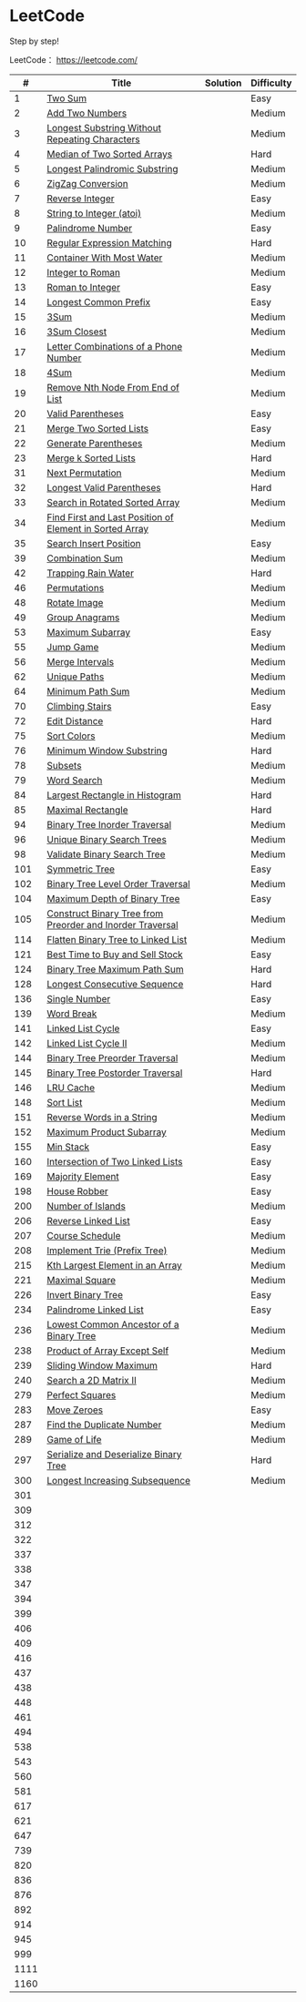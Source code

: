 # LeetCode
Step by step!

LeetCode： https://leetcode.com/ 

| #    | Title                                                        | Solution | Difficulty |
| ---- | ------------------------------------------------------------ | -------- | ---------- |
| 1    | [Two Sum](https://leetcode.com/problems/two-sum)             |          | Easy       |
| 2    | [Add Two Numbers](https://leetcode.com/problems/add-two-numbers) |          | Medium     |
| 3    | [Longest Substring Without Repeating Characters](https://leetcode.com/problems/longest-substring-without-repeating-characters) |          | Medium     |
| 4    | [Median of Two Sorted Arrays](https://leetcode.com/problems/median-of-two-sorted-arrays) |          | Hard       |
| 5    | [Longest Palindromic Substring](https://leetcode.com/problems/longest-palindromic-substring) |          | Medium     |
| 6    | [ZigZag Conversion](https://leetcode.com/problems/zigzag-conversion) |          | Medium     |
| 7    | [Reverse Integer](https://leetcode.com/problems/reverse-integer) |          | Easy       |
| 8    | [String to Integer (atoi)](https://leetcode.com/problems/string-to-integer-atoi) |          | Medium     |
| 9    | [Palindrome Number](https://leetcode.com/problems/palindrome-number) |          | Easy       |
| 10   | [Regular Expression Matching](https://leetcode.com/problems/regular-expression-matching) |          | Hard       |
| 11   | [Container With Most Water](https://leetcode.com/problems/container-with-most-water) |          | Medium     |
| 12   | [Integer to Roman](https://leetcode.com/problems/integer-to-roman) |          | Medium     |
| 13   | [Roman to Integer](https://leetcode.com/problems/roman-to-integer) |          | Easy       |
| 14   | [Longest Common Prefix](https://leetcode.com/problems/longest-common-prefix) |          | Easy       |
| 15   | [3Sum](https://leetcode.com/problems/3sum)                   |          | Medium     |
| 16   | [3Sum Closest](https://leetcode.com/problems/3sum-closest)   |          | Medium     |
| 17   | [Letter Combinations of a Phone Number](https://leetcode.com/problems/letter-combinations-of-a-phone-number) |          | Medium     |
| 18   | [4Sum](https://leetcode.com/problems/4sum)                   |          | Medium     |
| 19   | [Remove Nth Node From End of List](https://leetcode.com/problems/remove-nth-node-from-end-of-list) |          | Medium     |
| 20   | [Valid Parentheses](https://leetcode.com/problems/valid-parentheses) |          | Easy       |
| 21   | [Merge Two Sorted Lists](https://leetcode.com/problems/merge-two-sorted-lists) |          | Easy       |
| 22   | [Generate Parentheses](https://leetcode.com/problems/generate-parentheses) |          | Medium     |
| 23   | [Merge k Sorted Lists](https://leetcode.com/problems/merge-k-sorted-lists) |          | Hard       |
| 31   | [Next Permutation](https://leetcode.com/problems/next-permutation) |          | Medium     |
| 32   | [Longest Valid Parentheses](https://leetcode.com/problems/longest-valid-parentheses) |          | Hard       |
| 33   | [Search in Rotated Sorted Array](https://leetcode.com/problems/search-in-rotated-sorted-array) |          | Medium     |
| 34   | [Find First and Last Position of Element in Sorted Array](https://leetcode.com/problems/find-first-and-last-position-of-element-in-sorted-array) |          | Medium     |
| 35   | [Search Insert Position](https://leetcode.com/problems/search-insert-position) |          | Easy       |
| 39   | [Combination Sum](https://leetcode.com/problems/combination-sum) |          | Medium     |
| 42   | [Trapping Rain Water](https://leetcode.com/problems/trapping-rain-water) |          | Hard       |
| 46   | [Permutations](https://leetcode.com/problems/permutations)   |          | Medium     |
| 48   | [Rotate Image](https://leetcode.com/problems/rotate-image)   |          | Medium     |
| 49   | [Group Anagrams](https://leetcode.com/problems/group-anagrams) |          | Medium     |
| 53   | [Maximum Subarray](https://leetcode.com/problems/maximum-subarray) |          | Easy       |
| 55   | [Jump Game](https://leetcode.com/problems/jump-game)         |          | Medium     |
| 56   | [Merge Intervals](https://leetcode.com/problems/merge-intervals) |          | Medium     |
| 62   | [Unique Paths](https://leetcode.com/problems/unique-paths)   |          | Medium     |
| 64   | [Minimum Path Sum](https://leetcode.com/problems/minimum-path-sum) |          | Medium     |
| 70   | [Climbing Stairs](https://leetcode.com/problems/climbing-stairs) |          | Easy       |
| 72   | [Edit Distance](https://leetcode.com/problems/edit-distance) |          | Hard       |
| 75   | [Sort Colors](https://leetcode.com/problems/sort-colors)     |          | Medium     |
| 76   | [Minimum Window Substring](https://leetcode.com/problems/minimum-window-substring) |          | Hard       |
| 78   | [Subsets](https://leetcode.com/problems/subsets)             |          | Medium     |
| 79   | [Word Search](https://leetcode.com/problems/word-search)     |          | Medium     |
| 84   | [Largest Rectangle in Histogram](https://leetcode.com/problems/largest-rectangle-in-histogram) |          | Hard       |
| 85   | [Maximal Rectangle](https://leetcode.com/problems/maximal-rectangle) |          | Hard       |
| 94   | [Binary Tree Inorder Traversal](https://leetcode.com/problems/binary-tree-inorder-traversal) |          | Medium     |
| 96   | [Unique Binary Search Trees](https://leetcode.com/problems/unique-binary-search-trees) |          | Medium     |
| 98   | [Validate Binary Search Tree](https://leetcode.com/problems/validate-binary-search-tree) |          | Medium     |
| 101  | [Symmetric Tree](https://leetcode.com/problems/symmetric-tree) |          | Easy       |
| 102  | [Binary Tree Level Order Traversal](https://leetcode.com/problems/binary-tree-level-order-traversal) |          | Medium     |
| 104  | [Maximum Depth of Binary Tree](https://leetcode.com/problems/maximum-depth-of-binary-tree) |          | Easy       |
| 105  | [Construct Binary Tree from Preorder and Inorder Traversal](https://leetcode.com/problems/construct-binary-tree-from-preorder-and-inorder-traversal) |          | Medium     |
| 114  | [Flatten Binary Tree to Linked List](https://leetcode.com/problems/flatten-binary-tree-to-linked-list) |          | Medium     |
| 121  | [Best Time to Buy and Sell Stock](https://leetcode.com/problems/best-time-to-buy-and-sell-stock) |          | Easy       |
| 124  | [Binary Tree Maximum Path Sum](https://leetcode.com/problems/binary-tree-maximum-path-sum) |          | Hard       |
| 128  | [Longest Consecutive Sequence](https://leetcode.com/problems/longest-consecutive-sequence) |          | Hard       |
| 136  | [Single Number](https://leetcode.com/problems/single-number) |          | Easy       |
| 139  | [Word Break](https://leetcode.com/problems/word-break)       |          | Medium     |
| 141  | [Linked List Cycle](https://leetcode.com/problems/linked-list-cycle) |          | Easy       |
| 142  | [Linked List Cycle II](https://leetcode.com/problems/linked-list-cycle-ii) |          | Medium     |
| 144  | [Binary Tree Preorder Traversal](https://leetcode.com/problems/binary-tree-preorder-traversal) |          | Medium     |
| 145  | [Binary Tree Postorder Traversal](https://leetcode.com/problems/binary-tree-postorder-traversal) |          | Hard       |
| 146  | [LRU Cache](https://leetcode.com/problems/lru-cache)         |          | Medium     |
| 148  | [Sort List](https://leetcode.com/problems/sort-list)         |          | Medium     |
| 151  | [Reverse Words in a String](https://leetcode.com/problems/reverse-words-in-a-string) |          | Medium     |
| 152  | [Maximum Product Subarray](https://leetcode.com/problems/maximum-product-subarray) |          | Medium     |
| 155  | [Min Stack](https://leetcode.com/problems/min-stack)         |          | Easy       |
| 160  | [Intersection of Two Linked Lists](https://leetcode.com/problems/intersection-of-two-linked-lists) |          | Easy       |
| 169  | [Majority Element](https://leetcode.com/problems/majority-element) |          | Easy       |
| 198  | [House Robber](https://leetcode.com/problems/house-robber)   |          | Easy       |
| 200  | [Number of Islands](https://leetcode.com/problems/number-of-islands) |          | Medium     |
| 206  | [Reverse Linked List](https://leetcode.com/problems/reverse-linked-list) |          | Easy       |
| 207  | [ Course Schedule](https://leetcode.com/problems/course-schedule) |          | Medium     |
| 208  | [ Implement Trie (Prefix Tree)](https://leetcode.com/problems/implement-trie-prefix-tree) |          | Medium     |
| 215  | [ Kth Largest Element in an Array](https://leetcode.com/problems/kth-largest-element-in-an-array) |          | Medium     |
| 221  | [Maximal Square](https://leetcode.com/problems/maximal-square) |          | Medium     |
| 226  | [ Invert Binary Tree](https://leetcode.com/problems/invert-binary-tree) |          | Easy       |
| 234  | [Palindrome Linked List](https://leetcode.com/problems/palindrome-linked-list) |          | Easy       |
| 236  | [Lowest Common Ancestor of a Binary Tree](https://leetcode.com/problems/lowest-common-ancestor-of-a-binary-tree) |          | Medium     |
| 238  | [Product of Array Except Self](https://leetcode.com/problems/product-of-array-except-self) |          | Medium     |
| 239  | [ Sliding Window Maximum](https://leetcode.com/problems/sliding-window-maximum) |          | Hard       |
| 240  | [ Search a 2D Matrix II](https://leetcode.com/problems/search-a-2d-matrix-ii) |          | Medium     |
| 279  | [Perfect Squares](https://leetcode.com/problems/perfect-squares) |          | Medium     |
| 283  | [Move Zeroes](https://leetcode.com/problems/move-zeroes)     |          | Easy       |
| 287  | [Find the Duplicate Number](https://leetcode.com/problems/find-the-duplicate-number) |          | Medium     |
| 289  | [Game of Life](https://leetcode.com/problems/game-of-life)   |          | Medium     |
| 297  | [Serialize and Deserialize Binary Tree](https://leetcode.com/problems/serialize-and-deserialize-binary-tree) |          | Hard       |
| 300  | [Longest Increasing Subsequence](https://leetcode.com/problems/longest-increasing-subsequence) |          | Medium     |
| 301  |                                                              |          |            |
| 309  |                                                              |          |            |
| 312  |                                                              |          |            |
| 322  |                                                              |          |            |
| 337  |                                                              |          |            |
| 338  |                                                              |          |            |
| 347  |                                                              |          |            |
| 394  |                                                              |          |            |
| 399  |                                                              |          |            |
| 406  |                                                              |          |            |
| 409  |                                                              |          |            |
| 416  |                                                              |          |            |
| 437  |                                                              |          |            |
| 438  |                                                              |          |            |
| 448  |                                                              |          |            |
| 461  |                                                              |          |            |
| 494  |                                                              |          |            |
| 538  |                                                              |          |            |
| 543  |                                                              |          |            |
| 560  |                                                              |          |            |
| 581  |                                                              |          |            |
| 617  |                                                              |          |            |
| 621  |                                                              |          |            |
| 647  |                                                              |          |            |
| 739  |                                                              |          |            |
| 820  |                                                              |          |            |
| 836  |                                                              |          |            |
| 876  |                                                              |          |            |
| 892  |                                                              |          |            |
| 914  |                                                              |          |            |
| 945  |                                                              |          |            |
| 999  |                                                              |          |            |
| 1111 |                                                              |          |            |
| 1160 |                                                              |          |            |

